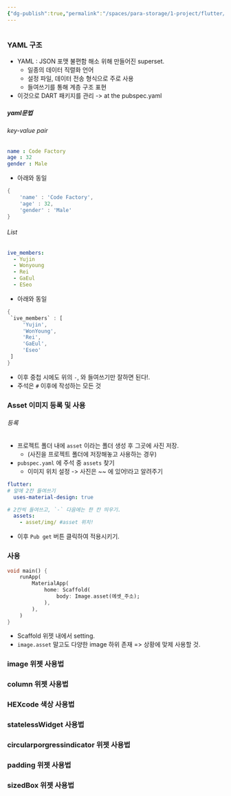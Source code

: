```yaml
---
{"dg-publish":true,"permalink":"/spaces/para-storage/1-project/flutter/flutter-2/"}
---
```


```toc
```

### YAML 구조
- YAML : JSON 포맷 불편함 해소 위해 만들어진 superset.
	- 일종의 데이터 직렬화 언어
	- 설정 파일, 데이터 전송 형식으로 주로 사용
	- 들여쓰기를 통해 계층 구조 표현
- 이것으로 DART 패키지를 관리 -> at the pubspec.yaml

##### yaml문법
###### key-value pair
```yaml
name : Code Factory
age : 32
gender : Male
```
- 아래와 동일
```dart
{
	'name' : 'Code Factory',
	'age' : 32,
	'gender' : 'Male'
}
```

###### List
```yaml
ive_members:
  - Yujin
  - Wonyoung
  - Rei
  - GaEul
  - ESeo
```
- 아래와 동일
```dart
{
 `ive_members` : [
	 'Yujin',
	 'WonYoung',
	 'Rei',
	 'GaEul',
	 'Eseo'
 ]
}
```
- 이후 중첩 시에도 위의 `-`, 와 들여쓰기만 잘하면 된다!.
- 주석은 `#` 이후에 작성하는 모든 것


### Asset 이미지 등록 및 사용
###### 등록
- 프로젝트 폴더 내에 `asset` 이라는 폴더 생성 후 그곳에 사진 저장.
	- (사진을 프로젝트 폴더에 저장해놓고 사용하는 경우)
- `pubspec.yaml` 에 주석 중 `assets` 찾기
	- 이미지 위치 설정 -> 사진은 ~~ 에 있어!라고 알려주기
```yaml
flutter:
# 앞에 2칸 들여쓰기
  uses-material-design: true

# 2칸씩 들여쓰고, `-` 다음에는 한 칸 띄우기.
  assets:
    - asset/img/ #asset 위치!
```
- 이후 `Pub get` 버튼 클릭하여 적용시키기.

### 사용
```Dart
void main() {
	runApp(
		MaterialApp(
			home: Scaffold(
				body: Image.asset(에셋_주소);
			),
		),
	)
}
```
- Scaffold 위젯 내에서 setting.
- `image.asset` 말고도 다양한 image 하위 존재 => 상황에 맞제 사용할 것.

### image 위젯 사용법
### column 위젯 사용법
### HEXcode 색상 사용법
### statelessWidget 사용법
### circularporgressindicator 위젯 사용법
### padding 위젯 사용법
### sizedBox 위젯 사용법